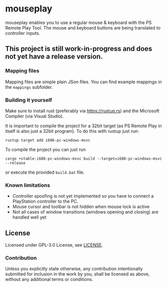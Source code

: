 # mouseplay

mouseplay enables you to use a regular mouse & keyboard with the PS Remote Play Tool. The mouse and keyboard buttons are being translated to controller inputs.

## This project is still work-in-progress and does not yet have a release version.

### Mapping files

Mapping files are simple plain JSon files. You can find example mappings in the `mappings` subfolder.

### Building it yourself
Make sure to install rust (preferably via https://rustup.rs) and the Microsoft Compiler (via Visual Studio).

It is important to compile the project for a 32bit target (as PS Remote Play in itself is also just a 32bit program). To do this with rustup just run:
```
rustup target add i686-pc-windows-msvc
```

To compile the project you can just run
```
cargo +stable-i686-pc-windows-msvc build --target=i686-pc-windows-msvc --release
```
or execute the provided `build.bat` file.

### Known limitations

- Controller spoofing is not yet implemented so you have to connect a PlayStation controller to the PC.
- Mouse cursor and toolbar is not hidden when mouse lock is active
- Not all cases of window transitions (windows opening and closing) are handled well yet

## License

Licensed under GPL-3.0 License, see [LICENSE](LICENSE).

### Contribution

Unless you explicitly state otherwise, any contribution intentionally submitted for inclusion in the work by you, shall be licensed as above, without any additional terms or conditions.
